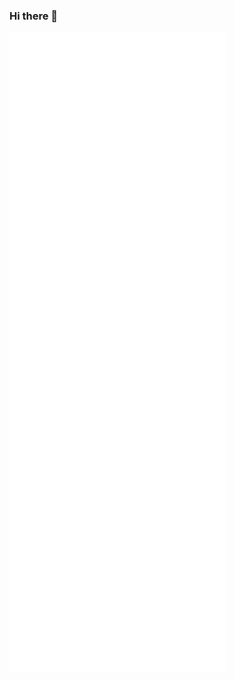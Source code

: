 ### Hi there 👋

![Metrics](https://github.com/jonathanweiss/jonathanweiss/blob/master/github-metrics.svg)
